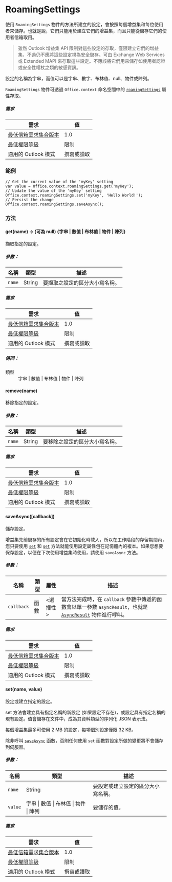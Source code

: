 

# <a name="roamingsettings"></a>RoamingSettings

使用 `RoamingSettings` 物件的方法所建立的設定，會按照每個增益集和每位使用者來儲存。也就是說，它們只能用於建立它們的增益集，而且只能從儲存它們的使用者信箱取用。

> 雖然 Outlook 增益集 API 限制對這些設定的存取，僅限建立它們的增益集，不過仍不應將這些設定視為安全儲存。可由 Exchange Web Services 或 Extended MAPI 來存取這些設定。不應該將它們用來儲存如使用者認證或安全性權杖之類的敏感資訊。

設定的名稱為字串，而值可以是字串、數字、布林值、null、物件或陣列。

`RoamingSettings` 物件可透過 `Office.context` 命名空間中的 [`roamingSettings`](Office.context.md#roamingsettings-roamingsettings) 屬性存取。

##### <a name="requirements"></a>需求

|需求| 值|
|---|---|
|[最低信箱需求集合版本](./tutorial-api-requirement-sets.md)| 1.0|
|[最低權限等級](../../../docs/outlook/understanding-outlook-add-in-permissions.md)| 限制|
|適用的 Outlook 模式| 撰寫或讀取|

### <a name="example"></a>範例

```
// Get the current value of the 'myKey' setting
var value = Office.context.roamingSettings.get('myKey');
// Update the value of the 'myKey' setting
Office.context.roamingSettings.set('myKey', 'Hello World!');
// Persist the change
Office.context.roamingSettings.saveAsync();
```

### <a name="methods"></a>方法

####  <a name="getname--nullable-stringnumberbooleanobjectarray"></a>get(name) → (可為 null) {字串 | 數值 | 布林值 | 物件 | 陣列}

擷取指定的設定。

##### <a name="parameters"></a>參數：

|名稱| 類型	| 描述|
|---|---|---|
|`name`| String|要擷取之設定的區分大小寫名稱。|

##### <a name="requirements"></a>需求

|需求| 值|
|---|---|
|[最低信箱需求集合版本](./tutorial-api-requirement-sets.md)| 1.0|
|[最低權限等級](../../../docs/outlook/understanding-outlook-add-in-permissions.md)| 限制|
|適用的 Outlook 模式| 撰寫或讀取|

##### <a name="returns"></a>傳回：

<dl class="param-type">

<dt>類型</dt>

<dd>字串 | 數值 | 布林值 | 物件 | 陣列</dd>

</dl>

####  <a name="removename"></a>remove(name)

移除指定的設定。

##### <a name="parameters"></a>參數：

|名稱| 類型	| 描述|
|---|---|---|
|`name`| String|要移除之設定的區分大小寫名稱。|

##### <a name="requirements"></a>需求

|需求| 值|
|---|---|
|[最低信箱需求集合版本](./tutorial-api-requirement-sets.md)| 1.0|
|[最低權限等級](../../../docs/outlook/understanding-outlook-add-in-permissions.md)| 限制|
|適用的 Outlook 模式| 撰寫或讀取|
####  <a name="saveasynccallback"></a>saveAsync([callback])

儲存設定。

增益集先前儲存的所有設定會在它初始化時載入，所以在工作階段的存留期間內，您只要使用 [`set`](RoamingSettings.md#setname-value) 和 [`get`](RoamingSettings.md#getname--nullable-stringnumberbooleanobjectarray) 方法就能使用設定屬性包在記憶體內的複本。如果您想要保存設定，以便在下次使用增益集時使用，請使用 `saveAsync` 方法。

##### <a name="parameters"></a>參數：

|名稱| 類型	| 屬性| 描述|
|---|---|---|---|
|`callback`| 函數| &lt;選擇性&gt;|當方法完成時，在 `callback` 參數中傳遞的函數會以單一參數 `asyncResult`，也就是 [`AsyncResult`](simple-types.md#asyncresult) 物件進行呼叫。 |

##### <a name="requirements"></a>需求

|需求| 值|
|---|---|
|[最低信箱需求集合版本](./tutorial-api-requirement-sets.md)| 1.0|
|[最低權限等級](../../../docs/outlook/understanding-outlook-add-in-permissions.md)| 限制|
|適用的 Outlook 模式| 撰寫或讀取|
####  <a name="setname-value"></a>set(name, value)

設定或建立指定的設定。

set 方法會建立具有指定名稱的新設定 (如果設定不存在)，或設定具有指定名稱的現有設定。值會儲存在文件中，成為其資料類型的序列化 JSON 表示法。

每個增益集最多可使用 2 MB 的設定，每項個別設定僅限 32 KB。

除非呼叫 [`saveAsync`](RoamingSettings.md#saveasynccallback) 函數，否則任何使用 `set` 函數對設定所做的變更將不會儲存到伺服器。

##### <a name="parameters"></a>參數：

|名稱| 類型	| 描述|
|---|---|---|
|`name`| String|要設定或建立設定的區分大小寫名稱。|
|`value`| 字串 &#124; 數值 &#124; 布林值 &#124; 物件 &#124; 陣列|要儲存的值。|

##### <a name="requirements"></a>需求

|需求| 值|
|---|---|
|[最低信箱需求集合版本](./tutorial-api-requirement-sets.md)| 1.0|
|[最低權限等級](../../../docs/outlook/understanding-outlook-add-in-permissions.md)| 限制|
|適用的 Outlook 模式| 撰寫或讀取|
